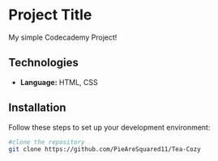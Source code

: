 # Project Title

My simple Codecademy Project!

## Technologies

- **Language:** HTML, CSS

## Installation

Follow these steps to set up your development environment:

```bash
#clone the repository
git clone https://github.com/PieAreSquared11/Tea-Cozy
